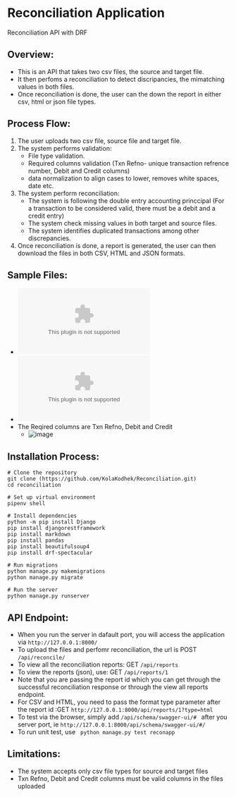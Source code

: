 # Reconciliation Application
Reconciliation API with DRF 
## Overview:
* This is an API that takes two csv files, the source and target file.
* It then perfoms a reconciliation to detect discripancies, the mimatching values in both files.
* Once reconciliation is done, the user can the down the report in either csv, html or json file types.
## Process Flow:
1. The user uploads two csv file, source file and target file.
2. The system performs validation:
   * File type validation.
   * Required columns validation (Txn Refno- unique transaction refrence number, Debit and Credit columns)
   * data normalization to align cases to lower, removes white spaces, date etc.
3. The system perform reconciliation:
   * The system is following the double entry accounting princcipal (For a transaction to be considered valid, there must be a debit and a credit entry)
   * The system check missing values in both target and source files.
   * The system identifies duplicated transactions among other discrepancies.
4. Once reconciliation is done, a report is generated, the user can then download the files in both CSV, HTML and JSON formats.

## Sample Files:
 * ![Source file](https://github.com/KolaKodhek/Reconciliation/blob/main/sourcefile.csv)
 * ![Target file](https://github.com/KolaKodhek/Reconciliation/blob/main/targetfile.csv)
 * The Reqired columns are Txn Refno, Debit and Credit
   * ![image](https://github.com/user-attachments/assets/2d3a0516-1db3-4991-8f24-e8ac4387df7b)
## Installation Process:
```
# Clone the repository
git clone (https://github.com/KolaKodhek/Reconciliation.git)
cd reconciliation

# Set up virtual environment
pipenv shell

# Install dependencies
python -m pip install Django
pip install djangorestframework
pip install markdown 
pip install pandas
pip install beautifulsoup4
pip install drf-spectacular

# Run migrations
python manage.py makemigrations
python manage.py migrate

# Run the server
python manage.py runserver
```
## API Endpoint:
* When you run the server in dafault port, you will access the application via ``` http://127.0.0.1:8000/ ```
* To upload the files and perfomr reconciliation, the url is POST ``` /api/reconcile/ ```
* To view all the reconciliation reports: GET ```/api/reports ```
* To view the reports (json), use: GET  ```/api/reports/1 ``` 
* Note that you are passing the report id which you can get through the successful reconciliation response or through the view all reports endpoint.
* For CSV and HTML, you need to pass the format type parameter after the report id :GET ```http://127.0.0.1:8000/api/reports/1?type=html```
* To test via the browser, simply add ```/api/schema/swagger-ui/# ``` after you server port, ie ```http://127.0.0.1:8000/api/schema/swagger-ui/#/```
* To run unit test, use ``` python manage.py test reconapp```
## Limitations:
* The system accepts only csv file types for source and target files
* Txn Refno, Debit and Credit columns must be valid columns in the files uploaded



